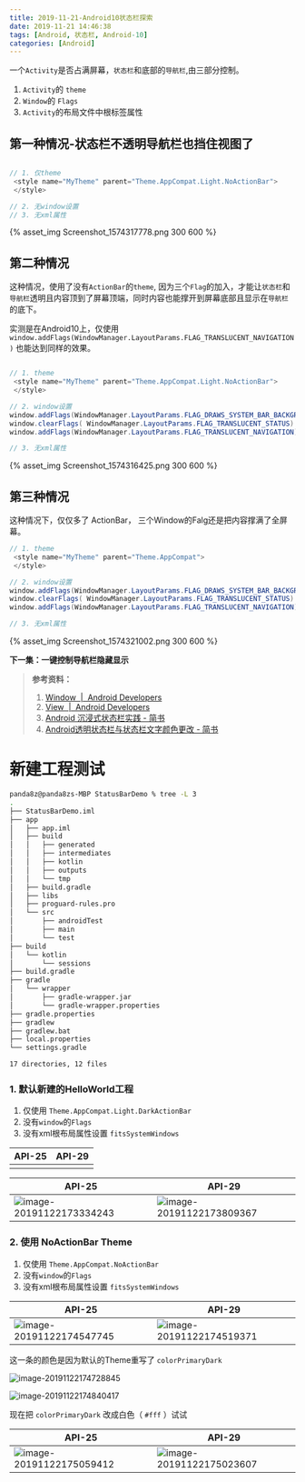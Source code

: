 ```yaml
---
title: 2019-11-21-Android10状态栏探索
date: 2019-11-21 14:46:38
tags: [Android, 状态栏, Android-10]
categories: [Android]
---
```


一个`Activity`是否占满屏幕，`状态栏`和底部的`导航栏`,由三部分控制。

1. `Activity`的 `theme`
2. `Window`的 `Flags`
3. `Activity`的布局文件中根标签属性

## 第一种情况-状态栏不透明导航栏也挡住视图了


```java

// 1. 仅theme
 <style name="MyTheme" parent="Theme.AppCompat.Light.NoActionBar">
 </style>

// 2. 无window设置
// 3. 无xml属性

```

{% asset_img  Screenshot_1574317778.png  300 600 %}



## 第二种情况

这种情况，使用了没有`ActionBar`的`theme`,
因为三个`Flag`的加入，才能让`状态栏`和`导航栏`透明且内容顶到了屏幕顶端，同时内容也能撑开到屏幕底部且显示在`导航栏`的底下。

实测是在Android10上，仅使用 `window.addFlags(WindowManager.LayoutParams.FLAG_TRANSLUCENT_NAVIGATION)` 也能达到同样的效果。

```java

// 1. theme
 <style name="MyTheme" parent="Theme.AppCompat.Light.NoActionBar">
 </style>

// 2. window设置
window.addFlags(WindowManager.LayoutParams.FLAG_DRAWS_SYSTEM_BAR_BACKGROUNDS)
window.clearFlags( WindowManager.LayoutParams.FLAG_TRANSLUCENT_STATUS)
window.addFlags(WindowManager.LayoutParams.FLAG_TRANSLUCENT_NAVIGATION)

// 3. 无xml属性

```

{% asset_img  Screenshot_1574316425.png  300 600 %}

## 第三种情况

这种情况下，仅仅多了 ActionBar，
三个Window的Falg还是把内容撑满了全屏幕。

```java
// 1. theme
 <style name="MyTheme" parent="Theme.AppCompat">
 </style>

// 2. window设置
window.addFlags(WindowManager.LayoutParams.FLAG_DRAWS_SYSTEM_BAR_BACKGROUNDS)
window.clearFlags( WindowManager.LayoutParams.FLAG_TRANSLUCENT_STATUS)
window.addFlags(WindowManager.LayoutParams.FLAG_TRANSLUCENT_NAVIGATION)

// 3. 无xml属性

```

{% asset_img  Screenshot_1574321002.png  300 600 %}



**下一集：一键控制导航栏隐藏显示**


> **参考资料：**
>
> 1. [Window  |  Android Developers](https://developer.android.google.cn/reference/android/view/Window#setStatusBarColor%28int%29)
> 2. [View  |  Android Developers](https://developer.android.google.cn/reference/android/view/View.html#setSystemUiVisibility%28int%29)
> 3. [Android 沉浸式状态栏实践 - 简书](https://www.jianshu.com/p/fc5854895a10)
> 4. [Android透明状态栏与状态栏文字颜色更改 - 简书](https://www.jianshu.com/p/7392237bc1de)

# 新建工程测试



```bash
panda8z@panda8zs-MBP StatusBarDemo % tree -L 3
.
├── StatusBarDemo.iml
├── app
│   ├── app.iml
│   ├── build
│   │   ├── generated
│   │   ├── intermediates
│   │   ├── kotlin
│   │   ├── outputs
│   │   └── tmp
│   ├── build.gradle
│   ├── libs
│   ├── proguard-rules.pro
│   └── src
│       ├── androidTest
│       ├── main
│       └── test
├── build
│   └── kotlin
│       └── sessions
├── build.gradle
├── gradle
│   └── wrapper
│       ├── gradle-wrapper.jar
│       └── gradle-wrapper.properties
├── gradle.properties
├── gradlew
├── gradlew.bat
├── local.properties
└── settings.gradle

17 directories, 12 files
```







### 1. 默认新建的HelloWorld工程

1. 仅使用 `Theme.AppCompat.Light.DarkActionBar`
2. 没有`window`的`Flags`
3. 没有xml根布局属性设置 `fitsSystemWindows`





| API-25                                                       | API-29                                                       |
| ------------------------------------------------------------ | ------------------------------------------------------------ |
|  |  |




| API-25                                                       | API-29                                                       |
| ------------------------------------------------------------ | ------------------------------------------------------------ |
| ![image-20191122173334243](https://tva1.sinaimg.cn/large/006y8mN6gy1g96yciqe9tj30b90kmt8t.jpg) | ![image-20191122173809367](https://tva1.sinaimg.cn/large/006y8mN6gy1g96ydbmn8oj30b90kmt95.jpg) |



### 2. 使用 NoActionBar Theme

1. 仅使用 `Theme.AppCompat.NoActionBar`
2. 没有`window`的`Flags`
3. 没有xml根布局属性设置 `fitsSystemWindows`



| API-25                                                       | API-29                                                       |
| ------------------------------------------------------------ | ------------------------------------------------------------ |
| ![image-20191122174547745](https://tva1.sinaimg.cn/large/006y8mN6gy1g96yl9pe5ej30b90km3yt.jpg) | ![image-20191122174519371](https://tva1.sinaimg.cn/large/006y8mN6gy1g96ykrwnpxj30b90km74l.jpg) |





这一条的颜色是因为默认的Theme重写了 `colorPrimaryDark`

![image-20191122174728845](https://tva1.sinaimg.cn/large/006y8mN6gy1g96yn0wei5j30c1037q31.jpg)

![image-20191122174840417](https://tva1.sinaimg.cn/large/006y8mN6gy1g96yo9erlkj30xw07i75z.jpg)



现在把 `colorPrimaryDark` 改成白色（ `#fff` ）试试  





| API-25                                                       | API-29                                                       |
| ------------------------------------------------------------ | ------------------------------------------------------------ |
| ![image-20191122175059412](https://tva1.sinaimg.cn/large/006y8mN6gy1g96yqog8wej30b90kmjrm.jpg) | ![image-20191122175023607](https://tva1.sinaimg.cn/large/006y8mN6gy1g96yqe5qvsj30b90kmjrc.jpg) |




